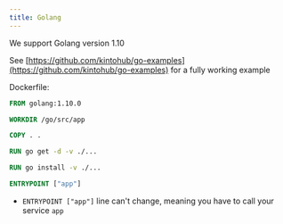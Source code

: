 ```yaml
---
title: Golang
---
```


We support Golang version 1.10

See [https://github.com/kintohub/go-examples](https://github.com/kintohub/go-examples) for a fully working example


Dockerfile:
```dockerfile
FROM golang:1.10.0

WORKDIR /go/src/app

COPY . .

RUN go get -d -v ./...

RUN go install -v ./...

ENTRYPOINT ["app"]
```

- `ENTRYPOINT ["app"]` line can't change, meaning you have to call your service `app`
